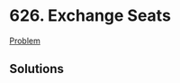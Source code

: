 # 626. Exchange Seats

[Problem](https://leetcode.com/problems/exchange-seats/)

## Solutions

```ruby



```

